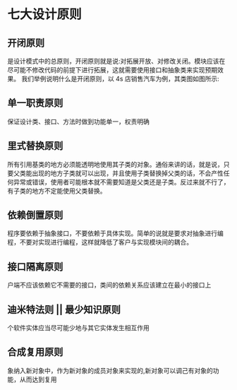# 七大设计原则

## 开闭原则
是设计模式中的总原则，开闭原则就是说:对拓展开放、对修改关闭。模块应该在尽可能不修改代码的前提下进行拓展，这就需要使用接口和抽象类来实现预期效果。 我们举例说明什么是开闭原则，以 4s 店销售汽车为例，其类图如图所示:

## 单一职责原则

保证设计类、接口、方法时做到功能单一，权责明确

## 里式替换原则

所有引用基类的地方必须能透明地使用其子类的对象。通俗来讲的话，就是说，只要父类能出现的地方子类就可以出现，并且使用子类替换掉父类的话，不会产性任何异常或错误，使用者可能根本就不需要知道是父类还是子类。反过来就不行了，有子类的地方不定能使用父类替换。

## 依赖倒置原则
程序要依赖于抽象接口，不要依赖于具体实现。简单的说就是要求对抽象进行编程，不要对实现进行编程，这样就降低了客户与实现模块间的耦合。

## 接口隔离原则
户端不应该依赖它不需要的接口，类间的依赖关系应该建立在最小的接口上

## 迪米特法则 || 最少知识原则
个软件实体应当尽可能少地与其它实体发生相互作用

## 合成复用原则
象纳入新对象中，作为新对象的成员对象来实现的,新对象可以调己有对象的功能，从而达到复用
